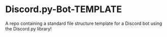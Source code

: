 # Discord.py-Bot-TEMPLATE
A repo containing a standard file structure template for a Discord bot using the Discord.py library!
